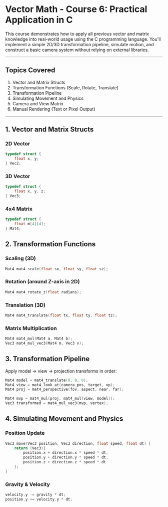 # Vector Math - Course 6: Practical Application in C

This course demonstrates how to apply all previous vector and matrix knowledge into real-world usage using the C programming language. You'll implement a simple 2D/3D transformation pipeline, simulate motion, and construct a basic camera system without relying on external libraries.

---

## Topics Covered

1. Vector and Matrix Structs  
2. Transformation Functions (Scale, Rotate, Translate)  
3. Transformation Pipeline  
4. Simulating Movement and Physics  
5. Camera and View Matrix  
6. Manual Rendering (Text or Pixel Output)

---

## 1. Vector and Matrix Structs

### 2D Vector
```c
typedef struct {
    float x, y;
} Vec2;
```

### 3D Vector
```c
typedef struct {
    float x, y, z;
} Vec3;
```

### 4x4 Matrix
```c
typedef struct {
    float m[4][4];
} Mat4;
```

## 2. Transformation Functions

### Scaling (3D)
```c
Mat4 mat4_scale(float sx, float sy, float sz);
```

### Rotation (around Z-axis in 2D)
```c
Mat4 mat4_rotate_z(float radians);
```

### Translation (3D)
```c
Mat4 mat4_translate(float tx, float ty, float tz);
```

### Matrix Multiplication
```c
Mat4 mat4_mul(Mat4 a, Mat4 b);
Vec3 mat4_mul_vec3(Mat4 m, Vec3 v);
```

## 3. Transformation Pipeline
Apply model → view → projection transforms in order:
```c
Mat4 model = mat4_translate(0, 0, 0);
Mat4 view = mat4_look_at(camera_pos, target, up);
Mat4 proj = mat4_perspective(fov, aspect, near, far);

Mat4 mvp = mat4_mul(proj, mat4_mul(view, model));
Vec3 transformed = mat4_mul_vec3(mvp, vertex);
```

## 4. Simulating Movement and Physics

### Position Update
```c
Vec3 move(Vec3 position, Vec3 direction, float speed, float dt) {
    return (Vec3){
        position.x + direction.x * speed * dt,
        position.y + direction.y * speed * dt,
        position.z + direction.z * speed * dt
    };
}
```

### Gravity & Velocity
```c
velocity.y -= gravity * dt;
position.y += velocity.y * dt;
```
